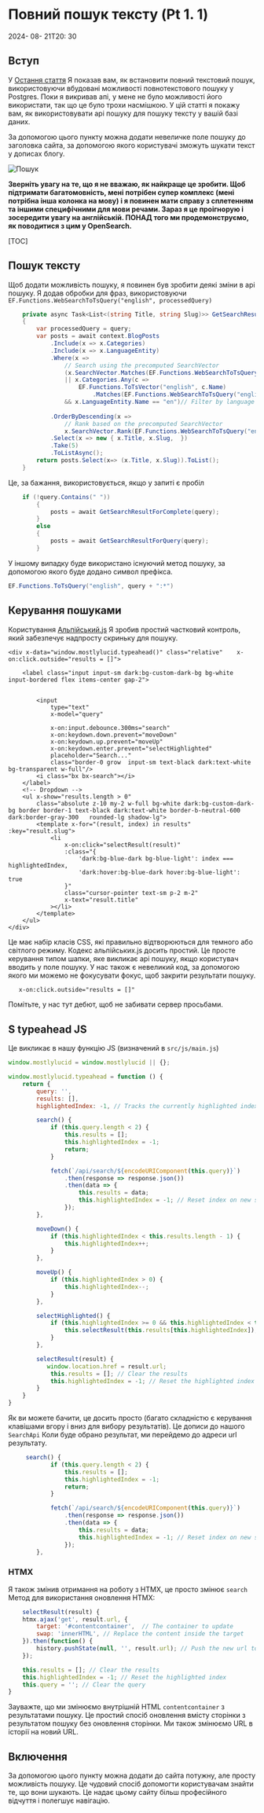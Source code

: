 # Повний пошук тексту (Pt 1. 1)

<!--category-- Postgres, Alpine -->
<datetime class="hidden">2024- 08- 21T20: 30</datetime>

## Вступ

У [Остання стаття](/blog/textsearchingpt1) Я показав вам, як встановити повний текстовий пошук, використовуючи вбудовані можливості повнотекстового пошуку у Postgres. Поки я викривав апі, у мене не було можливості його використати, так що це було трохи насмішкою. У цій статті я покажу вам, як використовувати api пошуку для пошуку тексту у вашій базі даних.

За допомогою цього пункту можна додати невеличке поле пошуку до заголовка сайта, за допомогою якого користувачі зможуть шукати текст у дописах блогу.

![Пошук](searchbox.png?format=webp&quality=25)

**Зверніть увагу на те, що я не вважаю, як найкраще це зробити. Щоб підтримати багатомовність, мені потрібен супер комплекс (мені потрібна інша колонка на мову) і я повинен мати справу з сплетенням та іншими специфічними для мови речами. Зараз я це проігнорую і зосередити увагу на англійській. ПОНАД того ми продемонструємо, як поводитися з цим у OpenSearch.**

[TOC]

## Пошук тексту

Щоб додати можливість пошуку, я повинен був зробити деякі зміни в api пошуку. Я додав обробки для фраз, використовуючи `EF.Functions.WebSearchToTsQuery("english", processedQuery)`

```csharp
    private async Task<List<(string Title, string Slug)>> GetSearchResultForQuery(string query)
    {
        var processedQuery = query;
        var posts = await context.BlogPosts
            .Include(x => x.Categories)
            .Include(x => x.LanguageEntity)
            .Where(x =>
                // Search using the precomputed SearchVector
                (x.SearchVector.Matches(EF.Functions.WebSearchToTsQuery("english", processedQuery)) // Use precomputed SearchVector for title and content
                || x.Categories.Any(c =>
                    EF.Functions.ToTsVector("english", c.Name)
                        .Matches(EF.Functions.WebSearchToTsQuery("english", processedQuery)))) // Search in categories
                && x.LanguageEntity.Name == "en")// Filter by language
            
            .OrderByDescending(x =>
                // Rank based on the precomputed SearchVector
                x.SearchVector.Rank(EF.Functions.WebSearchToTsQuery("english", processedQuery))) // Use precomputed SearchVector for ranking
            .Select(x => new { x.Title, x.Slug,  })
            .Take(5)
            .ToListAsync();
        return posts.Select(x=> (x.Title, x.Slug)).ToList();
    }
```

Це, за бажання, використовується, якщо у запиті є пробіл

```csharp
    if (!query.Contains(" "))
        {
            posts = await GetSearchResultForComplete(query);
        }
        else
        {
            posts = await GetSearchResultForQuery(query);
        }
```

У іншому випадку буде використано існуючий метод пошуку, за допомогою якого буде додано символ префікса.

```csharp
EF.Functions.ToTsQuery("english", query + ":*")

```

## Керування пошуками

Користування [Альпійський.js](https://alpinejs.dev/) Я зробив простий частковий контроль, який забезпечує надпросту скриньку для пошуку.

```razor
<div x-data="window.mostlylucid.typeahead()" class="relative"    x-on:click.outside="results = []">

    <label class="input input-sm dark:bg-custom-dark-bg bg-white input-bordered flex items-center gap-2">
       
        
        <input
            type="text"
            x-model="query"

            x-on:input.debounce.300ms="search"
            x-on:keydown.down.prevent="moveDown"
            x-on:keydown.up.prevent="moveUp"
            x-on:keydown.enter.prevent="selectHighlighted"
            placeholder="Search..."
            class="border-0 grow  input-sm text-black dark:text-white bg-transparent w-full"/>
        <i class="bx bx-search"></i>
    </label>
    <!-- Dropdown -->
    <ul x-show="results.length > 0"
        class="absolute z-10 my-2 w-full bg-white dark:bg-custom-dark-bg border border-1 text-black dark:text-white border-b-neutral-600 dark:border-gray-300   rounded-lg shadow-lg">
        <template x-for="(result, index) in results" :key="result.slug">
            <li
                x-on:click="selectResult(result)"
                :class="{
                    'dark:bg-blue-dark bg-blue-light': index === highlightedIndex,
                    'dark:hover:bg-blue-dark hover:bg-blue-light': true
                }"
                class="cursor-pointer text-sm p-2 m-2"
                x-text="result.title"
            ></li>
        </template>
    </ul>
</div>
```

Це має набір класів CSS, які правильно відтворюються для темного або світлого режиму. Кодекс альпійських.js досить простий. Це просте керування типом шапки, яке викликає api пошуку, якщо користувач вводить у поле пошуку.
У нас також є невеликий код, за допомогою якого ми можемо не фокусувати фокус, щоб закрити результати пошуку.

```html
   x-on:click.outside="results = []"
```

Помітьте, у нас тут дебют, щоб не забивати сервер просьбами.

## S typeahead JS

Це викликає в нашу функцію JS (визначений в `src/js/main.js`)

```javascript
window.mostlylucid = window.mostlylucid || {};

window.mostlylucid.typeahead = function () {
    return {
        query: '',
        results: [],
        highlightedIndex: -1, // Tracks the currently highlighted index

        search() {
            if (this.query.length < 2) {
                this.results = [];
                this.highlightedIndex = -1;
                return;
            }

            fetch(`/api/search/${encodeURIComponent(this.query)}`)
                .then(response => response.json())
                .then(data => {
                    this.results = data;
                    this.highlightedIndex = -1; // Reset index on new search
                });
        },

        moveDown() {
            if (this.highlightedIndex < this.results.length - 1) {
                this.highlightedIndex++;
            }
        },

        moveUp() {
            if (this.highlightedIndex > 0) {
                this.highlightedIndex--;
            }
        },

        selectHighlighted() {
            if (this.highlightedIndex >= 0 && this.highlightedIndex < this.results.length) {
                this.selectResult(this.results[this.highlightedIndex]);
            }
        },

        selectResult(result) {
           window.location.href = result.url;
            this.results = []; // Clear the results
            this.highlightedIndex = -1; // Reset the highlighted index
        }
    }
}
```

Як ви можете бачити, це досить просто (багато складністю є керування клавішами вгору і вниз для вибору результатів).
Це дописи до нашого `SearchApi`
Коли буде обрано результат, ми перейдемо до адреси url результату.

```javascript
     search() {
            if (this.query.length < 2) {
                this.results = [];
                this.highlightedIndex = -1;
                return;
            }

            fetch(`/api/search/${encodeURIComponent(this.query)}`)
                .then(response => response.json())
                .then(data => {
                    this.results = data;
                    this.highlightedIndex = -1; // Reset index on new search
                });
        },
```

### HTMX

Я також змінив отримання на роботу з HTMX, це просто змінює `search` Метод для використання оновлення HTMX:

```javascript
    selectResult(result) {
    htmx.ajax('get', result.url, {
        target: '#contentcontainer',  // The container to update
        swap: 'innerHTML', // Replace the content inside the target
    }).then(function() {
        history.pushState(null, '', result.url); // Push the new url to the history
    });

    this.results = []; // Clear the results
    this.highlightedIndex = -1; // Reset the highlighted index
    this.query = ''; // Clear the query
}
```

Зауважте, що ми змінюємо внутрішній HTML `contentcontainer` з результатами пошуку. Це простий спосіб оновлення вмісту сторінки з результатом пошуку без оновлення сторінки.
Ми також змінюємо URL в історії на новий URL.

## Включення

За допомогою цього пункту можна додати до сайта потужну, але просту можливість пошуку. Це чудовий спосіб допомогти користувачам знайти те, що вони шукають.
Це надає цьому сайту більш професійного відчуття і полегшує навігацію.